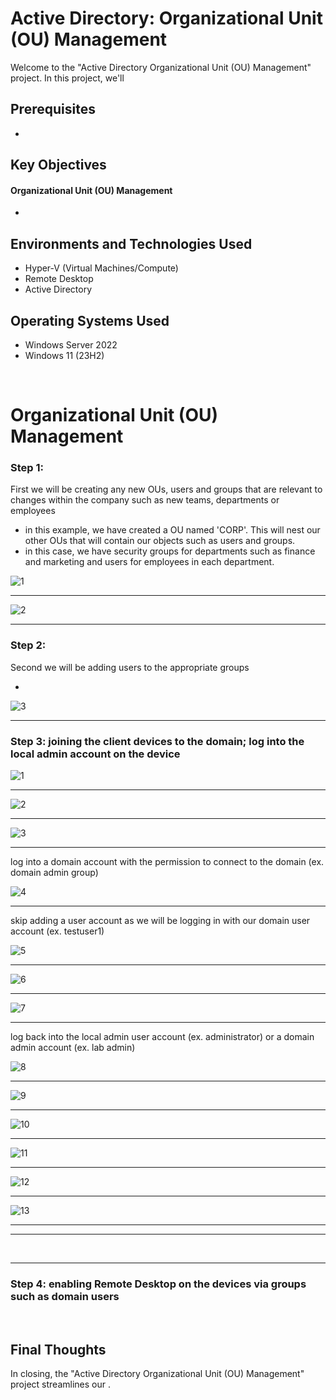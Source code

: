 <h1> Active Directory: Organizational Unit (OU) Management </h1>


<p>Welcome to the "Active Directory Organizational Unit (OU) Management" project. In this project, we'll  </p>

<h2>Prerequisites</h2>

- <a> </a>

<h2>Key Objectives</h2>

<h4>Organizational Unit (OU) Management</h4>

-  

<h2>Environments and Technologies Used</h2>

- Hyper-V (Virtual Machines/Compute)
- Remote Desktop
- Active Directory

<h2>Operating Systems Used </h2>

- Windows Server 2022
- Windows 11 (23H2)


<br>



<h1>Organizational Unit (OU) Management</h1>

<h3>Step 1: </h3>
<p>First we will be creating any new OUs, users and groups that are relevant to changes within the company such as new teams, departments or employees </p>

- in this example, we have created a OU named 'CORP'. This will nest our other OUs that will contain our objects such as users and groups.
- in this case, we have security groups for departments such as finance and marketing and users for employees in each department.

![1](https://github.com/user-attachments/assets/6cfc904c-8828-4b03-90ce-fd39f509e9b3)

____

![2](https://github.com/user-attachments/assets/43839d64-2072-4d43-a04e-1e7cd7a3b707)


____


<h3>Step 2: </h3>
<p>Second we will be adding users to the appropriate groups </p>

- 

![3](https://github.com/user-attachments/assets/48c9dbcd-26d5-4abb-942a-fb2165b6e2f6)



____


<h3>Step 3: joining the client devices to the domain; log into the local admin account on the device </h3>
<p> </p>


![1](https://github.com/user-attachments/assets/42b21543-8c8a-4ac3-8687-97206f453d0f)


____


![2](https://github.com/user-attachments/assets/6dec5922-4bf0-4995-8647-840cf0c88d02)


____


![3](https://github.com/user-attachments/assets/96ec8827-4f78-45ce-a9bd-987510e5a8ee)


____


log into a domain account with the permission to connect to the domain (ex. domain admin group)


![4](https://github.com/user-attachments/assets/3af805c2-aeef-45f2-b348-7cfd669ee256)


____


skip adding a user account as we will be logging in with our domain user account (ex. testuser1)


![5](https://github.com/user-attachments/assets/cff70d5e-422d-4d26-8886-962a1a20f0df)


____





![6](https://github.com/user-attachments/assets/af04abee-6998-4dd5-8e22-2d67550eb43c)


____


![7](https://github.com/user-attachments/assets/11ee7c68-fb66-4cb6-8240-fbc476f38ea3)


____


log back into the local admin user account (ex. administrator) or a domain admin account (ex. lab admin)

![8](https://github.com/user-attachments/assets/f45049e6-232d-411c-b85a-1f6ebff4768b)



____


![9](https://github.com/user-attachments/assets/b2703a48-9189-4712-aad6-ff027020954f)


____


![10](https://github.com/user-attachments/assets/e02b4356-6bc0-4601-b515-51d32d3bd8f3)


____

![11](https://github.com/user-attachments/assets/45e3dfff-5b02-42fd-b4bf-6b92e20a4f46)


____


![12](https://github.com/user-attachments/assets/4bcabd40-7c77-4f7b-b4ff-023b1fa1cb05)



____


![13](https://github.com/user-attachments/assets/f021b201-c197-470b-a01b-fa1105e01048)



____




____
<br>

____


<h3>Step 4: enabling Remote Desktop on the devices via groups such as domain users </h3>
<p> </p>




<br>



<h2> Final Thoughts </h2>

<p> In closing, the "Active Directory Organizational Unit (OU) Management" project streamlines our  .</p>

